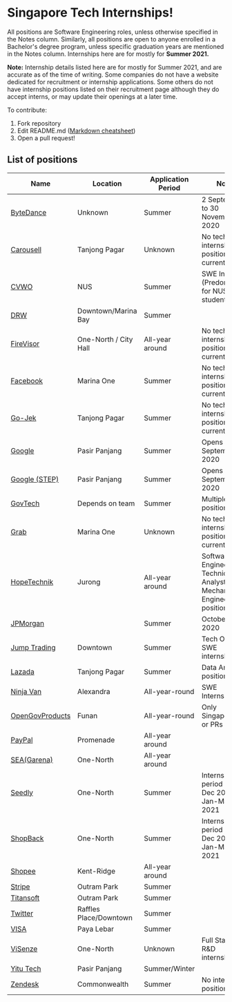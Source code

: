 
# Singapore Tech Internships!

All positions are Software Engineering roles, unless otherwise specified in the Notes column. Similarly, all positions are open to anyone enrolled in a Bachelor's degree program, unless specific graduation years are mentioned in the Notes column. Internships here are for mostly for **Summer 2021.**

**Note:** Internship details listed here are for mostly for Summer 2021, and are accurate as of the time of writing. Some companies do not have a website dedicated for recruitment or internship applications. Some others do not have internship positions listed on their recruitment page although they do accept interns, or may update their openings at a later time.

To contribute:
1. Fork repository
2. Edit README.md ([Markdown cheatsheet](https://github.com/tchapi/markdown-cheatsheet/blob/master/README.md))
4. Open a pull request!


## List of positions
| Name | Location | Application Period | Notes  |
|---|---|---|---|
| [ByteDance](https://www.linkedin.com/jobs/view/1998145617/)  | Unknown |  Summer  | 2 September to 30 November 2020 | 
| [Carousell](https://careers.carousell.com/)  | Tanjong Pagar | Unknown | No tech internship positions listed currently |
| [CVWO](https://www.comp.nus.edu.sg/~vwo/contact.html)  | NUS | Summer | SWE Intern (Predominantly for NUS students) |
| [DRW](https://drw.com/careers/job/1401626) | Downtown/Marina Bay | Summer |  |
| [FireVisor](https://angel.co/firevisor/jobs) | One-North / City Hall | All-year around | No tech internship positions listed currently |
| [Facebook](https://www.facebook.com/careers/jobs/?offices[0]=Singapore&roles[0]=intern) | Marina One | Summer | No tech internship positions listed currently |
| [Go-Jek](https://www.gojek.io/careers/) | Tanjong Pagar | Summer | No tech internship positions listed currently |
| [Google](https://careers.google.com/jobs/results/138610814874460870/)  | Pasir Panjang | Summer | Opens 1st September 2020 | Within 12-18 months of completing a Bachelor's or Master's degree
| [Google (STEP)](https://careers.google.com/jobs/results/86349162167050950/)  | Pasir Panjang | Summer | Opens 1st September 2020 | Only open to second year  undergraduate students
| [GovTech](https://sggovterp.wd102.myworkdayjobs.com/PublicServiceCareers/4/refreshFacet/318c8bb6f553100021d223d9780d30be)| Depends on team| Summer | Multiple positions open |
| [Grab](https://grab.careers/jobs/)  | Marina One | Unknown | No tech internship positions listed currently  |
| [HopeTechnik](https://www.hopetechnik.com/careers/) | Jurong | All-year around| Software Engineering, Technical Analyst & Mechanical Engineering positions |
| [JPMorgan](https://jpmc.fa.oraclecloud.com/hcmUI/CandidateExperience/en/sites/CX_1001/job/210014831)| | Summer| October 30, 2020|
| [Jump Trading](https://www.jumptrading.com/jobs.html)  | Downtown | Summer | Tech Ops && SWE internships |
| [Lazada](https://www.lazada.com/en/careers/job-description/GP655404/) | Tanjong Pagar | Summer | Data Analyst position |
| [Ninja Van](https://jobs.lever.co/ninjavan?location=Singapore%2C%20Singapore&department=Tech&commitment=Internship) | Alexandra | All-year-round | SWE Internships |
| [OpenGovProducts](https://opengovernmentproducts.recruitee.com/o/software-engineering-intern)| Funan | All-year-round | Only Singaporeans or PRs allowed |
| [PayPal](https://career.seagroup.com/programs?pos=LIP-area)  | Promenade | All-year around | |
| [SEA(Garena)](https://career.seagroup.com/programs?pos=LIP-area)  | One-North | All-year around | |
| [Seedly](https://careers.seedly.com/)  | One-North | Summer | Internship period is Sept-Dec 2020 or Jan-May 2021 |
| [ShopBack](https://jobs.lever.co/shopback-2/f2e65eaa-539c-4051-a014-6fc45c26e989)  | One-North | Summer | Internship period is Sept-Dec 2020 or Jan-May 2021 |
| [Shopee](https://careers.shopee.sg/job-detail/2336/) | Kent-Ridge | All-year around | |
| [Stripe](https://stripe.com/jobs/listing/2021-software-engineering-intern/2162723) | Outram Park | Summer | |
| [Titansoft](https://www.titansoft.com/en/career/current-openings?country=singapore&tag=3) | Outram Park | Summer | |
| [Twitter](https://careers.twitter.com/content/careers-twitter/en/jobs.html#location=careers-twitter%3Asr%2Foffice%2Fsingapore)  | Raffles Place/Downtown | Summer | |
| [VISA](https://www.visa.com.sg/careers/job-details.jobid.743999675740916.deptid.868537.html)  | Paya Lebar | Summer | |
| [ViSenze](https://apply.workable.com/visenze/?lng=en)  | One-North | Unknown | Full Stack and R&D internships |
| [Yitu Tech](https://www.yitutech.com/en/career?mode=campus) | Pasir Panjang | Summer/Winter | |
| [Zendesk](https://www.zendesk.com/jobs/singapore/)  | Commonwealth | Summer | No intern positions listed |

